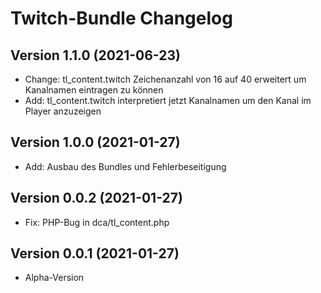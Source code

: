 # Twitch-Bundle Changelog

## Version 1.1.0 (2021-06-23)

* Change: tl_content.twitch Zeichenanzahl von 16 auf 40 erweitert um Kanalnamen eintragen zu können
* Add: tl_content.twitch interpretiert jetzt Kanalnamen um den Kanal im Player anzuzeigen

## Version 1.0.0 (2021-01-27)

* Add: Ausbau des Bundles und Fehlerbeseitigung

## Version 0.0.2 (2021-01-27)

* Fix: PHP-Bug in dca/tl_content.php

## Version 0.0.1 (2021-01-27)

* Alpha-Version
